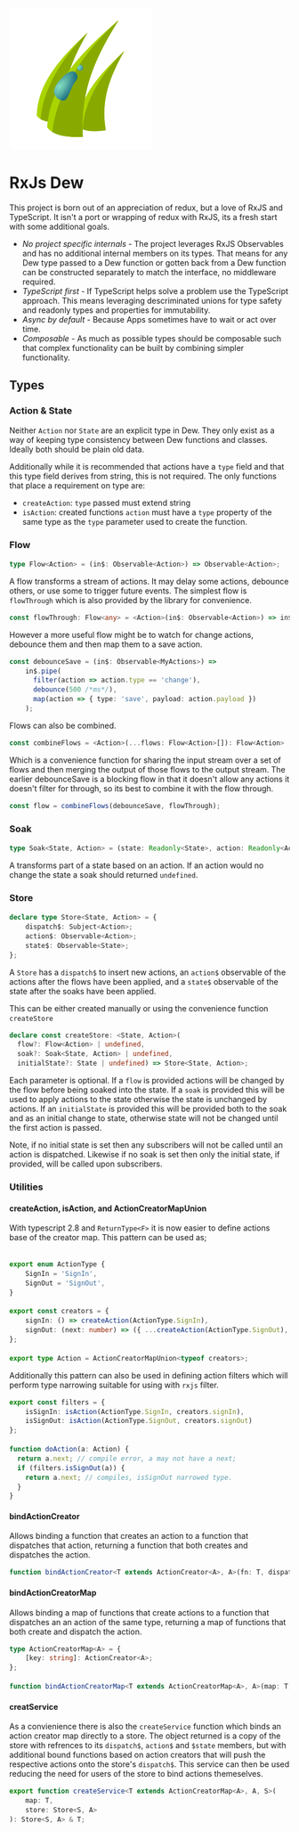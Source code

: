 <img title="logo" src="logo/logo.png" style="{width: 20em; height: 20em;}">

# RxJs Dew

This project is born out of an appreciation of redux, but a love of RxJS and
TypeScript. It isn't a port or wrapping of redux with RxJS, its a fresh start
with some additional goals.

- *No project specific internals* - The project leverages RxJS Observables and
  has no additional internal members on its types.  That means for any Dew
  type passed to a Dew function or gotten back from a Dew function can be
  constructed separately to match the interface, no middleware required.
- *TypeScript first* - If TypeScript helps solve a problem use the TypeScript
  approach. This means leveraging descriminated unions for type safety and
  readonly types and properties for immutability.
- *Async by default* - Because Apps sometimes have to wait or act over time.
- *Composable* - As much as possible types should be composable such that
  complex functionality can be built by combining simpler functionality.

## Types

### Action & State

Neither `Action` nor `State` are an explicit type in Dew. They only exist as a
way of keeping type consistency between Dew functions and classes.  Ideally
both should be plain old data.

Additionally while it is recommended that actions have a `type` field and that this
type field derives from string, this is not required. The only functions that place
a requirement on type are:

* `createAction`: `type` passed must extend string
* `isAction`: created functions `action` must have a `type` property of the same type
  as the `type` parameter used to create the function.

### Flow

```typescript
type Flow<Action> = (in$: Observable<Action>) => Observable<Action>;
```

A flow transforms a stream of actions. It may delay some actions, debounce
others, or use some to trigger future events.  The simplest flow is
`flowThrough` which is also provided by the library for convenience.

```typescript
const flowThrough: Flow<any> = <Action>(in$: Observable<Action>) => in$;
```

However a more useful flow might be to watch for change actions, debounce them
and then map them to a save action.

```typescript
const debounceSave = (in$: Observable<MyActions>) =>
    in$.pipe(
      filter(action => action.type == 'change'),
      debounce(500 /*ms*/),
      map(action => { type: 'save', payload: action.payload })
    );
```

Flows can also be combined.

```typescript
const combineFlows = <Action>(...flows: Flow<Action>[]): Flow<Action>
```

Which is a convenience function for sharing the input stream over a set
of flows and then merging the output of those flows to the output stream. The
earlier debounceSave is a blocking flow in that it doesn't allow any actions it
doesn't filter for through, so its best to combine it with the flow through.

```typescript
const flow = combineFlows(debounceSave, flowThrough);
```

### Soak

```typescript
type Soak<State, Action> = (state: Readonly<State>, action: Readonly<Action>) => Partial<State, keyof State> | undefined;
```

A transforms part of a state based on an action.  If an action would no change
the state a soak should returned `undefined`.

### Store

```typescript
declare type Store<State, Action> = {
    dispatch$: Subject<Action>;
    action$: Observable<Action>;
    state$: Observable<State>;
};
```

A `Store` has a `dispatch$` to insert new actions, an `action$` observable of
the actions after the flows have been applied, and a `state$` observable of
the state after the soaks have been applied.

This can be either created manually or using the convenience function `createStore`

```typescript
declare const createStore: <State, Action>(
  flow?: Flow<Action> | undefined,
  soak?: Soak<State, Action> | undefined,
  initialState?: State | undefined) => Store<State, Action>;

```

Each parameter is optional.  If a `flow` is provided actions will be changed by
the flow before being soaked into the state.  If a `soak` is provided this will
be used to apply actions to the state otherwise the state is unchanged by actions.
If an `initialState` is provided this will be provided both to the soak and
as an initial change to state, otherwise state will not be changed until the
first action is passed.

Note, if no initial state is set then any subscribers will not be called until
an action is dispatched. Likewise if no soak is set then only the initial state,
if provided, will be called upon subscribers.

### Utilities

#### createAction, isAction, and ActionCreatorMapUnion

With typescript 2.8 and `ReturnType<F>` it is now easier to define actions base of the
creator map.  This pattern can be used as;

```typescript

export enum ActionType {
    SignIn = 'SignIn',
    SignOut = 'SignOut',
}

export const creators = {
    signIn: () => createAction(ActionType.SignIn),
    signOut: (next: number) => ({ ...createAction(ActionType.SignOut), next })
};

export type Action = ActionCreatorMapUnion<typeof creators>;
```

Additionally this pattern can also be used in defining action filters which will perform
type narrowing suitable for using with `rxjs` filter.

```typescript
export const filters = {
    isSignIn: isAction(ActionType.SignIn, creators.signIn),
    isSignOut: isAction(ActionType.SignOut, creators.signOut)
};

function doAction(a: Action) {
  return a.next; // compile error, a may not have a next;
  if (filters.isSignOut(a)) {
    return a.next; // compiles, isSignOut narrowed type.
  }
}
```

#### bindActionCreator

Allows binding a function that creates an action to a function that dispatches that
action, returning a function that both creates and dispatches the action.

```typescript
function bindActionCreator<T extends ActionCreator<A>, A>(fn: T, dispatch: (action: A) => void): T;
```

#### bindActionCreatorMap

Allows binding a map of functions that create actions to a function that dispatches
an an action of the same type, returning a map of functions that both create and
dispatch the action.

```typescript
type ActionCreatorMap<A> = {
    [key: string]: ActionCreator<A>;
};

function bindActionCreatorMap<T extends ActionCreatorMap<A>, A>(map: T, dispatch: (action: A) => void): T;
```

#### creatService

As a convienience there is also the `createService` function which binds an action
creator map directly to a store.  The object returned is a copy of the store with
refrences to its `dispatch$`, `action$` and `$state` members, but with additional
bound functions based on action creators that will push the respective actions
onto the store's `dispatch$`. This service can then be used reducing the need for
users of the store to bind actions themeselves.

```typescript
export function createService<T extends ActionCreatorMap<A>, A, S>(
    map: T,
    store: Store<S, A>
): Store<S, A> & T;
```